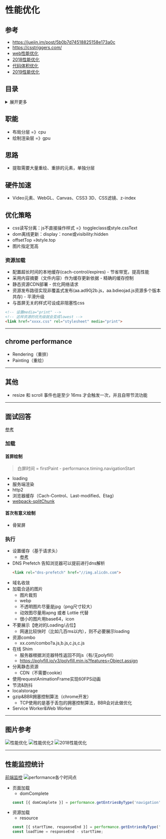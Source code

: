 # 性能优化

## 参考
- https://juejin.im/post/5b0b7d74518825158e173a0c
- https://csstriggers.com/
- [web性能优化](https://mp.weixin.qq.com/s?__biz=MzA5NzkwNDk3MQ==&mid=2650587679&idx=1&sn=9698007b09525696896d4cbf135d1ede&scene=21#wechat_redirect)
- [2018性能优化](https://mp.weixin.qq.com/s/Ngj1bVkXRsXx0Ke6EdWkCg)
- [代码体积优化](https://mp.weixin.qq.com/s/1UowJDccbK8FI-VH8S90_Q)
- [2019性能优化](https://github.com/xitu/gold-miner/blob/master/TODO1/front-end-performance-checklist-2019-pdf-pages-1.md)


## 目录
<details>
<summary>展开更多</summary>

* [`职能`](#职能)
* [`思路`](#思路)
* [`硬件加速`](#硬件加速)
* [`优化策略`](#优化策略)
* [`其他`](#其他)
* [`面试回答`](#面试回答)
* [`性能监控统计`](#性能监控统计)

</details>


## 职能
- 布局分层 =》cpu
- 绘制渲染层 =》gpu

## 思路
- 提取需要大量重绘、重排的元素，单独分层

## 硬件加速
- Video元素、WebGL、Canvas、CSS3 3D、CSS滤镜、z-index

## 优化策略
- css读写分离：js不直接操作样式 =》toggleclass或style.cssText
- dom离线更新：display：none或visibility:hidden
- offsetTop =》style.top
- 图片指定宽高

### 资源加载
- 配置超长时间的本地缓存(cach-control/expires) - 节省带宽，提高性能
- 采用内容摘要（文件内容）作为缓存更新依据  - 精确的缓存控制
- 静态资源CDN部署 - 优化网络请求
- 资源发布路径实现非覆盖式发布(aa.ad90j2b.js，aa.bdieojad.js资源多个版本共存) - 平滑升级
- 与首屏无关的样式可设成非阻塞性css
```html
<!-- 设置media="print" -->
<!-- 这样资源的优先级就会变成lowest -->
<link href="xxxx.css" rel="stylesheet" media="print">
```

---

## chrome performance
- Rendering（重排）
- Painting（重绘）

---

## 其他
- resize 和 scroll 事件也是至少 16ms 才会触发一次，并且自带节流功能

---

## 面试回答
[参考](https://github.com/rccoder/blog/issues/34)

### 加载

#### 首屏绘制
> 白屏时间 = firstPaint - performance.timing.navigationStart

- loading
- 服务端渲染
- http2
- 浏览器缓存（Cach-Control、Last-modified、Etag）
- [webpack-splitChunk](../webpack/README.md#splitChunks)

#### 首次有意义绘制

- 骨架屏


### 执行
- 设置缓存（基于请求头）
  * [参考](./页面过程与浏览器缓存.md#缓存分类)
- DNS Prefetch
  告知浏览器可以提前进行dns解析
  ```html
  <link rel="dns-prefetch" href="//img.alicdn.com">
  ```
- 域名收敛
- 加载合适的图片
  * 图片裁剪
  * webp
  * 不透明图片尽量是jpg（png尺寸较大）
  * 动效图尽量用apng 或者 Lottie 代替
  * 很小的图片用base64，icon
- 不要展示【绝对的Loading/占位】
  * 网速比较快时（比如几百ms以内），则不必要展示loading
- 资源combo
  * xx.com/combo?a.js,b.js,c.js,c.js
- 在线 Shim
  * 服务器根据浏览器特性返回不同js（有/无polyfill）
  * https://polyfill.io/v3/polyfill.min.js?features=Object.assign
- 分离静态资源
  * CDN（不需要cookie）
- 使用requestAnimationFrame实现60FPS动画
- 节流&防抖
- localstorage
- gzip&BBR拥塞控制算法（chrome开发）
  * TCP使用的是基于丢包的拥塞控制算法，BBR会对此做优化
- Service Worker&Web Worker

---

## 图片参考
![性能优化](性能优化.jpeg)
![性能优化2](性能优化2.jpeg)
![2018性能优化](2018性能优化.png)

---

## 性能监控统计
[前端监控](https://juejin.im/post/5b7a50c0e51d4538af60d995#heading-0)
![performance各个时间点](./单次请求次序.jpeg)

- 页面加载
  * domComplete
  ```js
  const [{ domComplete }] = performance.getEntriesByType('navigation');
  ```
- 资源加载
  * resource
  ```js
  const [{ startTime, responseEnd }] = performance.getEntriesByType('resource');
  const loadTime = responseEnd - startTime;
  ```


